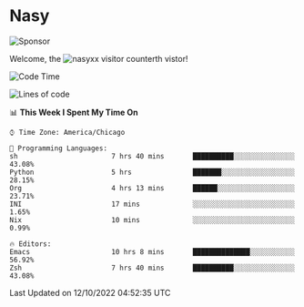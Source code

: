 # Nasy

<!--
<p align="center">
<img height="200" src="https://github-readme-stats.vercel.app/api?username=nasyxx&count_private=true&show_icons=true&theme=dracula&include_all_commits=true"/>
<img height="200" src="https://github-readme-stats.vercel.app/api/top-langs/?username=nasyxx&theme=dracula&hide=html,jupyter+notebook&count_private=true&show_icons=true"/>
</p>

  
----------------
-->

![Sponsor](https://img.shields.io/static/v1.svg?label=Sponsor&message=%E2%9D%A4&logo=GitHub&style=flat&color=pink)
 
Welcome, the ![nasyxx visitor counter](https://count.getloli.com/get/@nasyxx?theme=rule34)th vistor!
 
<!--START_SECTION:waka-->
![Code Time](http://img.shields.io/badge/Code%20Time-2%2C708%20hrs%2047%20mins-blue)

![Lines of code](https://img.shields.io/badge/From%20Hello%20World%20I%27ve%20Written-5%20Million%20lines%20of%20code-blue)

📊 **This Week I Spent My Time On** 

```text
⌚︎ Time Zone: America/Chicago

💬 Programming Languages: 
sh                       7 hrs 40 mins       ██████████░░░░░░░░░░░░░░░   43.08% 
Python                   5 hrs               ███████░░░░░░░░░░░░░░░░░░   28.15% 
Org                      4 hrs 13 mins       ██████░░░░░░░░░░░░░░░░░░░   23.71% 
INI                      17 mins             ░░░░░░░░░░░░░░░░░░░░░░░░░   1.65% 
Nix                      10 mins             ░░░░░░░░░░░░░░░░░░░░░░░░░   0.99%

🔥 Editors: 
Emacs                    10 hrs 8 mins       ██████████████░░░░░░░░░░░   56.92% 
Zsh                      7 hrs 40 mins       ██████████░░░░░░░░░░░░░░░   43.08%

```


 Last Updated on 12/10/2022 04:52:35 UTC
<!--END_SECTION:waka-->

<!-- ![visitors](https://visitor-badge.laobi.icu/badge?page_id=nasyxx.nasyxx) -->
